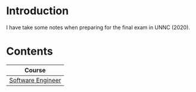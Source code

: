 # Introduction
I have take some notes when preparing for the final exam in UNNC (2020).

# Contents
|Course|
|------|
|[Software Engineer](https://github.com/lakerschampions/Learning-Notes/blob/master/Software_Engineering/notes.md)|
